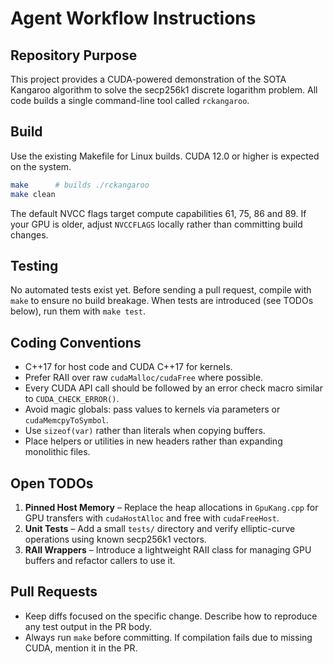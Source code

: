 # Agent Workflow Instructions

## Repository Purpose
This project provides a CUDA-powered demonstration of the SOTA Kangaroo algorithm to solve the secp256k1 discrete logarithm problem.  All code builds a single command-line tool called `rckangaroo`.

## Build
Use the existing Makefile for Linux builds. CUDA 12.0 or higher is expected on the system.

```bash
make      # builds ./rckangaroo
make clean
```

The default NVCC flags target compute capabilities 61, 75, 86 and 89.  If your GPU is older, adjust `NVCCFLAGS` locally rather than committing build changes.

## Testing
No automated tests exist yet.  Before sending a pull request, compile with `make` to ensure no build breakage.  When tests are introduced (see TODOs below), run them with `make test`.

## Coding Conventions
- C++17 for host code and CUDA C++17 for kernels.
- Prefer RAII over raw `cudaMalloc/cudaFree` where possible.
- Every CUDA API call should be followed by an error check macro similar to `CUDA_CHECK_ERROR()`.
- Avoid magic globals: pass values to kernels via parameters or `cudaMemcpyToSymbol`.
- Use `sizeof(var)` rather than literals when copying buffers.
- Place helpers or utilities in new headers rather than expanding monolithic files.

## Open TODOs
1. **Pinned Host Memory** – Replace the heap allocations in `GpuKang.cpp` for GPU transfers with `cudaHostAlloc` and free with `cudaFreeHost`.
2. **Unit Tests** – Add a small `tests/` directory and verify elliptic-curve operations using known secp256k1 vectors.
3. **RAII Wrappers** – Introduce a lightweight RAII class for managing GPU buffers and refactor callers to use it.

## Pull Requests
- Keep diffs focused on the specific change.  Describe how to reproduce any test output in the PR body.
- Always run `make` before committing.  If compilation fails due to missing CUDA, mention it in the PR.

